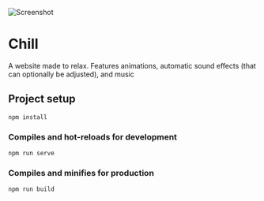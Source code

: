 ![Screenshot](https://i.imgur.com/hHR06Vf.png)
# Chill
A website made to relax.
Features animations, automatic sound effects (that can optionally be adjusted), and music

## Project setup
```
npm install
```

### Compiles and hot-reloads for development
```
npm run serve
```

### Compiles and minifies for production
```
npm run build
```
